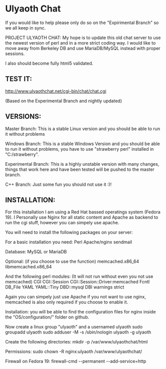 Ulyaoth Chat
============

If you would like to help please only do so on the "Expirimental Branch" so we all keep in sync.

PROJECT ULYAOTH CHAT:
My hope is to update this old chat server to use the newest version of perl and in a more strict coding way.
I would like to move away from Berkeley DB and use MariaDB/MySQL instead with proper sessions.

I also should become fully html5 validated.

TEST IT:
-------

http://www.ulyaothchat.net/cgi-bin/chat/chat.cgi

(Based on the Experimental Branch and nightly updated)

VERSIONS:
-------
Master Branch:
This is a stable Linux version and you should be able to run it without problems

Windows Branch:
This is a stable Windows Version and you should be able to run it without problems, you have to use "strawberry perl" installed in "C:/strawberry".

Experimental Branch:
This is a highly unstable version with many changes, things that work here and have been tested will be pushed to the master branch.

C++ Branch:
Just some fun you should not use it :)!


INSTALLATION:
-------
For this installation I am using a Red Hat bassed operatings system (Fedora 19).
I Personally use Nginx for all static content and Apache as backend to run the cgi stuff, however you can simpely use apache.

You will need to install the following packages on your server:

For a basic installation you need:
Perl
Apache/nginx
sendmail

Database:
MySQL or MariaDB


Optional: (if you choose to use the function)
memcached.x86_64 
libmemcached.x86_64

And the following perl modules: (It will not run without even you not use memcached)
CGI
CGI::Session
CGI::Session::Driver:memcached
Fcntl
DB_File
YAML
YAML::Tiny
DBD::mysql
DBI
warnings
strict


Again you can simpely just use Apache if you not want to use nginx, memcached is also only required if you choose to enable it.

Installation:
you will be able to find the configuration files for nginx inside the "OS/configuration/" folder on github.

Now create a linux group "ulyaoth" and a usernamed ulyaoth
sudo groupadd ulyaoth
sudo adduser -M -s /sbin/nologin ulyaoth -g ulyaoth

Create the following directories:
mkdir -p /var/www/ulyaothchat/html

Permissions:
sudo chown -R nginx:ulyaoth /var/www/ulyaothchat/

Firewall on Fedora 19:
firewall-cmd --permanent --add-service=http
